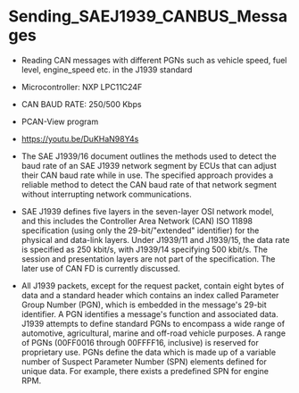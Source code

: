 # Sending_SAEJ1939_CANBUS_Messages

- Reading CAN messages with different PGNs such as vehicle speed, fuel level, engine_speed etc. in the J1939 standard
- Microcontroller: NXP LPC11C24F
- CAN BAUD RATE: 250/500 Kbps
- PCAN-View program

- https://youtu.be/DuKHaN98Y4s

- The  SAE J1939/16 document outlines the methods used to detect the baud rate of an SAE J1939 network segment by ECUs that can adjust their CAN baud rate while in use. The specified approach provides a reliable method to detect the CAN baud rate of that network segment without interrupting network communications.

- SAE J1939 defines five layers in the seven-layer OSI network model, and this includes the Controller Area Network (CAN) ISO 11898 specification (using only the 29-bit/"extended" identifier) for the physical and data-link layers. Under J1939/11 and J1939/15, the data rate is specified as 250 kbit/s, with J1939/14 specifying 500 kbit/s. The session and presentation layers are not part of the specification. The later use of CAN FD is currently discussed.

- All J1939 packets, except for the request packet, contain eight bytes of data and a standard header which contains an index called Parameter Group Number (PGN), which is embedded in the message's 29-bit identifier. A PGN identifies a message's function and associated data. J1939 attempts to define standard PGNs to encompass a wide range of automotive, agricultural, marine and off-road vehicle purposes. A range of PGNs (00FF0016 through 00FFFF16, inclusive) is reserved for proprietary use. PGNs define the data which is made up of a variable number of Suspect Parameter Number (SPN) elements defined for unique data. For example, there exists a predefined SPN for engine RPM.


